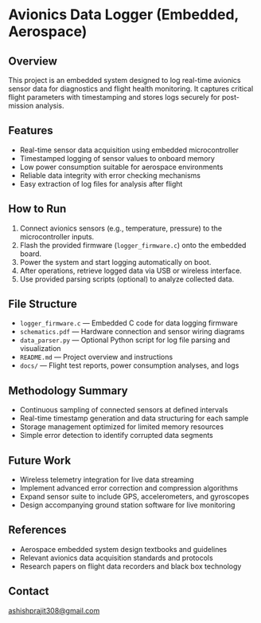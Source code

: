 # Avionics Data Logger (Embedded, Aerospace)

## Overview  
This project is an embedded system designed to log real-time avionics sensor data for diagnostics and flight health monitoring. It captures critical flight parameters with timestamping and stores logs securely for post-mission analysis.

## Features  
- Real-time sensor data acquisition using embedded microcontroller  
- Timestamped logging of sensor values to onboard memory  
- Low power consumption suitable for aerospace environments  
- Reliable data integrity with error checking mechanisms  
- Easy extraction of log files for analysis after flight

## How to Run  
1. Connect avionics sensors (e.g., temperature, pressure) to the microcontroller inputs.  
2. Flash the provided firmware (`logger_firmware.c`) onto the embedded board.  
3. Power the system and start logging automatically on boot.  
4. After operations, retrieve logged data via USB or wireless interface.  
5. Use provided parsing scripts (optional) to analyze collected data.

## File Structure  
- `logger_firmware.c` — Embedded C code for data logging firmware  
- `schematics.pdf` — Hardware connection and sensor wiring diagrams  
- `data_parser.py` — Optional Python script for log file parsing and visualization  
- `README.md` — Project overview and instructions  
- `docs/` — Flight test reports, power consumption analyses, and logs  

## Methodology Summary  
- Continuous sampling of connected sensors at defined intervals  
- Real-time timestamp generation and data structuring for each sample  
- Storage management optimized for limited memory resources  
- Simple error detection to identify corrupted data segments

## Future Work  
- Wireless telemetry integration for live data streaming  
- Implement advanced error correction and compression algorithms  
- Expand sensor suite to include GPS, accelerometers, and gyroscopes  
- Design accompanying ground station software for live monitoring

## References  
- Aerospace embedded system design textbooks and guidelines  
- Relevant avionics data acquisition standards and protocols  
- Research papers on flight data recorders and black box technology  

## Contact  
ashishprajit308@gmail.com
